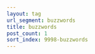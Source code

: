 ```yaml
---
layout: tag
url_segment: buzzwords
title: buzzwords
post_count: 1
sort_index: 9998-buzzwords
---
```

